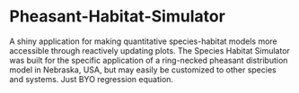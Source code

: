 # Pheasant-Habitat-Simulator

A shiny application for making quantitative species-habitat models more accessible through reactively updating plots. The Species Habitat Simulator was built for the specific application of a ring-necked pheasant distribution model in Nebraska, USA, but may easily be customized to other species and systems. Just BYO regression equation.


